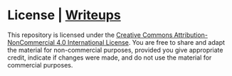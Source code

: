 # License | [Writeups](README.md)
This repository is licensed under the [Creative Commons Attribution-NonCommercial 4.0 International License](https://creativecommons.org/licenses/by-nc/4.0/).
You are free to share and adapt the material for non-commercial purposes, provided you give appropriate credit, indicate if changes were made, and do not use the material for commercial purposes.
